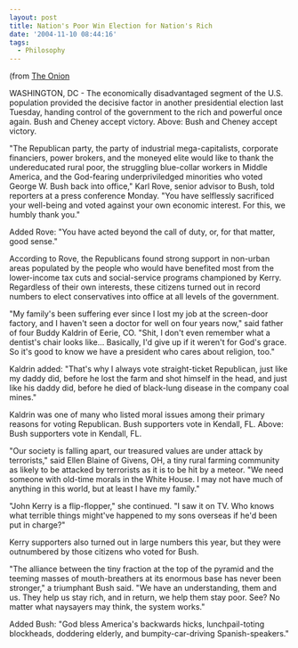 ```yaml
---
layout: post
title: Nation's Poor Win Election for Nation's Rich
date: '2004-11-10 08:44:16'
tags:
  - Philosophy
---
```


(from [The Onion](http://www.theonion.com/news/index.php?issue=4045&n=0&ref=myy)

WASHINGTON, DC - The economically disadvantaged segment
of the U.S. population provided the decisive factor in
another presidential election last Tuesday, handing
control of the government to the rich and powerful
once again.
Bush and Cheney accept victory.
Above: Bush and Cheney accept victory.

"The Republican party, the party of industrial
mega-capitalists, corporate financiers, power brokers,
and the moneyed elite would like to thank the
undereducated rural poor, the struggling blue-collar
workers in Middle America, and the God-fearing
underpriviledged minorities who voted George W. Bush
back into office," Karl Rove, senior advisor to Bush,
told reporters at a press conference Monday. "You have
selflessly sacrificed your well-being and voted
against your own economic interest. For this, we
humbly thank you."

Added Rove: "You have acted beyond the call of
duty, or, for that matter, good sense."

According to Rove, the Republicans found strong
support in non-urban areas populated by the people who
would have benefited most from the lower-income tax
cuts and social-service programs championed by Kerry.
Regardless of their own interests, these citizens
turned out in record numbers to elect conservatives
into office at all levels of the government.

"My family's been suffering ever since I lost my job
at the screen-door factory, and I haven't seen a
doctor for well on four years now," said father of
four Buddy Kaldrin of Eerie, CO. "Shit, I don't even
remember what a dentist's chair looks like...
Basically, I'd give up if it weren't for God's grace.
So it's good to know we have a president who cares
about religion, too."

Kaldrin added: "That's why I always vote
straight-ticket Republican, just like my daddy did,
before he lost the farm and shot himself in the head,
and just like his daddy did, before he died of
black-lung disease in the company coal mines."

Kaldrin was one of many who listed moral issues among
their primary reasons for voting Republican.
Bush supporters vote in Kendall, FL.
Above: Bush supporters vote in Kendall, FL.

"Our society is falling apart, our treasured values are
under attack by terrorists," said Ellen Blaine of
Givens, OH, a tiny rural farming community as likely
to be attacked by terrorists as it is to be hit by a
meteor. "We need someone with old-time morals in the
White House. I may not have much of anything in this
world, but at least I have my family."

"John Kerry is a flip-flopper," she continued. "I saw
it on TV. Who knows what terrible things might've
happened to my sons overseas if he'd been put in
charge?"

Kerry supporters also turned out in large numbers this
year, but they were outnumbered by those citizens who
voted for Bush.

"The alliance between the tiny fraction at the top of
the pyramid and the teeming masses of mouth-breathers
at its enormous base has never been stronger," a
triumphant Bush said. "We have an understanding, them
and us. They help us stay rich, and in return, we help
them stay poor. See? No matter what naysayers may
think, the system works."

Added Bush: "God bless America's backwards hicks,
lunchpail-toting blockheads, doddering elderly, and
bumpity-car-driving Spanish-speakers."
